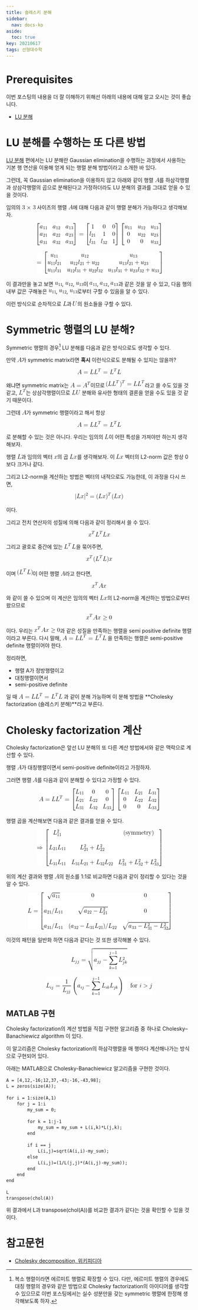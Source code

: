 ```yaml
---
title: 숄레스키 분해
sidebar:
  nav: docs-ko
aside:
  toc: true
key: 20210617
tags: 선형대수학
---
```


# Prerequisites

이번 포스팅의 내용을 더 잘 이해하기 위해선 아래의 내용에 대해 알고 오시는 것이 좋습니다.

* [LU 분해](https://angeloyeo.github.io/2021/06/16/LU_decomposition.html)

# LU 분해를 수행하는 또 다른 방법

[LU 분해](https://angeloyeo.github.io/2021/06/16/LU_decomposition.html) 편에서는 LU 분해란 Gaussian elimination을 수행하는 과정에서 사용하는 기본 행 연산을 이용해 얻게 되는 행렬 분해 방법이라고 소개한 바 있다.

그런데, 꼭 Gaussian elimination을 이용하지 않고 아래와 같이 행렬 <img src = "https://raw.githubusercontent.com/angeloyeo/angeloyeo.github.io/master/equations/2021-06-17-Cholesky_decomposition/eq1.png">를 하삼각행렬과 상삼각행렬의 곱으로 분해된다고 가정하더라도 LU 분해의 결과를 그대로 얻을 수 있을 것이다.

임의의 <img src = "https://raw.githubusercontent.com/angeloyeo/angeloyeo.github.io/master/equations/2021-06-17-Cholesky_decomposition/eq2.png"> 사이즈의 행렬 <img src = "https://raw.githubusercontent.com/angeloyeo/angeloyeo.github.io/master/equations/2021-06-17-Cholesky_decomposition/eq3.png">에 대해 다음과 같이 행렬 분해가 가능하다고 생각해보자.

<p align = "center"> <img src = "https://raw.githubusercontent.com/angeloyeo/angeloyeo.github.io/master/equations/2021-06-17-Cholesky_decomposition/eq4.png"> </p>

<p align = "center"> <img src = "https://raw.githubusercontent.com/angeloyeo/angeloyeo.github.io/master/equations/2021-06-17-Cholesky_decomposition/eq5.png"> </p>


이 결과만을 놓고 보면 <img src = "https://raw.githubusercontent.com/angeloyeo/angeloyeo.github.io/master/equations/2021-06-17-Cholesky_decomposition/eq6.png">, <img src = "https://raw.githubusercontent.com/angeloyeo/angeloyeo.github.io/master/equations/2021-06-17-Cholesky_decomposition/eq7.png">, <img src = "https://raw.githubusercontent.com/angeloyeo/angeloyeo.github.io/master/equations/2021-06-17-Cholesky_decomposition/eq8.png">이 <img src = "https://raw.githubusercontent.com/angeloyeo/angeloyeo.github.io/master/equations/2021-06-17-Cholesky_decomposition/eq9.png">, <img src = "https://raw.githubusercontent.com/angeloyeo/angeloyeo.github.io/master/equations/2021-06-17-Cholesky_decomposition/eq10.png">, <img src = "https://raw.githubusercontent.com/angeloyeo/angeloyeo.github.io/master/equations/2021-06-17-Cholesky_decomposition/eq11.png">과 같은 것을 알 수 있고, 다음 행의 내부 값은 구해놓은 <img src = "https://raw.githubusercontent.com/angeloyeo/angeloyeo.github.io/master/equations/2021-06-17-Cholesky_decomposition/eq12.png">, <img src = "https://raw.githubusercontent.com/angeloyeo/angeloyeo.github.io/master/equations/2021-06-17-Cholesky_decomposition/eq13.png">, <img src = "https://raw.githubusercontent.com/angeloyeo/angeloyeo.github.io/master/equations/2021-06-17-Cholesky_decomposition/eq14.png">로부터 구할 수 있음을 알 수 있다. 

이런 방식으로 순차적으로 <img src = "https://raw.githubusercontent.com/angeloyeo/angeloyeo.github.io/master/equations/2021-06-17-Cholesky_decomposition/eq15.png">과 <img src = "https://raw.githubusercontent.com/angeloyeo/angeloyeo.github.io/master/equations/2021-06-17-Cholesky_decomposition/eq16.png">의 원소들을 구할 수 있다.

# Symmetric 행렬의 LU 분해?

Symmetric 행렬의 경우[^1] LU 분해를 다음과 같은 방식으로도 생각할 수 있다.

[^1]: 복소 행렬이라면 에르미트 행렬로 확장할 수 있다. 다만, 에르미트 행렬의 경우에도 대칭 행렬의 경우와 같은 방법으로 Cholesky factorization의 아이디어를 생각할 수 있으므로 이번 포스팅에서는 실수 성분만을 갖는 symmetric 행렬에 한정해 생각해보도록 하자.

만약 <img src = "https://raw.githubusercontent.com/angeloyeo/angeloyeo.github.io/master/equations/2021-06-17-Cholesky_decomposition/eq17.png">가 symmetric matrix라면 **혹시** 이런식으로도 분해될 수 있지는 않을까?

<p align = "center"> <img src = "https://raw.githubusercontent.com/angeloyeo/angeloyeo.github.io/master/equations/2021-06-17-Cholesky_decomposition/eq18.png"> </p>

왜냐면 symmetric matrix는 <img src = "https://raw.githubusercontent.com/angeloyeo/angeloyeo.github.io/master/equations/2021-06-17-Cholesky_decomposition/eq19.png">이므로 <img src = "https://raw.githubusercontent.com/angeloyeo/angeloyeo.github.io/master/equations/2021-06-17-Cholesky_decomposition/eq20.png">라고 쓸 수도 있을 것 같고, <img src = "https://raw.githubusercontent.com/angeloyeo/angeloyeo.github.io/master/equations/2021-06-17-Cholesky_decomposition/eq21.png">는 상삼각행렬이므로 <img src = "https://raw.githubusercontent.com/angeloyeo/angeloyeo.github.io/master/equations/2021-06-17-Cholesky_decomposition/eq22.png"> 분해와 유사한 형태의 결론을 얻을 수도 있을 것 같기 때문이다.

[//]:# (Positive Definite 조건이 필요한 이유?)

그런데 <img src = "https://raw.githubusercontent.com/angeloyeo/angeloyeo.github.io/master/equations/2021-06-17-Cholesky_decomposition/eq23.png">가 symmetric 행렬이라고 해서 항상 <p align = "center"> <img src = "https://raw.githubusercontent.com/angeloyeo/angeloyeo.github.io/master/equations/2021-06-17-Cholesky_decomposition/eq24.png"> </p>로 분해할 수 있는 것은 아니다. 우리는 임의의 <img src = "https://raw.githubusercontent.com/angeloyeo/angeloyeo.github.io/master/equations/2021-06-17-Cholesky_decomposition/eq25.png">이 어떤 특성을 가져야만 하는지 생각해보자.

행렬 <img src = "https://raw.githubusercontent.com/angeloyeo/angeloyeo.github.io/master/equations/2021-06-17-Cholesky_decomposition/eq26.png">과 임의의 벡터 <img src = "https://raw.githubusercontent.com/angeloyeo/angeloyeo.github.io/master/equations/2021-06-17-Cholesky_decomposition/eq27.png">의 곱 <img src = "https://raw.githubusercontent.com/angeloyeo/angeloyeo.github.io/master/equations/2021-06-17-Cholesky_decomposition/eq28.png">를 생각해보자. 이 <img src = "https://raw.githubusercontent.com/angeloyeo/angeloyeo.github.io/master/equations/2021-06-17-Cholesky_decomposition/eq29.png"> 벡터의 L2-norm 값은 항상 0보다 크거나 같다. 

그리고 L2-norm을 계산하는 방법은 벡터의 내적으로도 가능한데, 이 과정을 다시 쓰면,

<p align = "center"> <img src = "https://raw.githubusercontent.com/angeloyeo/angeloyeo.github.io/master/equations/2021-06-17-Cholesky_decomposition/eq30.png"> </p>

이다.

그리고 전치 연산자의 성질에 의해 다음과 같이 정리해서 쓸 수 있다.

<p align = "center"> <img src = "https://raw.githubusercontent.com/angeloyeo/angeloyeo.github.io/master/equations/2021-06-17-Cholesky_decomposition/eq31.png"> </p>

그리고 괄호로 중간에 있는 <img src = "https://raw.githubusercontent.com/angeloyeo/angeloyeo.github.io/master/equations/2021-06-17-Cholesky_decomposition/eq32.png">을 묶어주면,

<p align = "center"> <img src = "https://raw.githubusercontent.com/angeloyeo/angeloyeo.github.io/master/equations/2021-06-17-Cholesky_decomposition/eq33.png"> </p>

이며 <img src = "https://raw.githubusercontent.com/angeloyeo/angeloyeo.github.io/master/equations/2021-06-17-Cholesky_decomposition/eq34.png">이 어떤 행렬 <img src = "https://raw.githubusercontent.com/angeloyeo/angeloyeo.github.io/master/equations/2021-06-17-Cholesky_decomposition/eq35.png">라고 한다면,

<p align = "center"> <img src = "https://raw.githubusercontent.com/angeloyeo/angeloyeo.github.io/master/equations/2021-06-17-Cholesky_decomposition/eq36.png"> </p>

와 같이 쓸 수 있으며 이 계산은 임의의 벡터 <img src = "https://raw.githubusercontent.com/angeloyeo/angeloyeo.github.io/master/equations/2021-06-17-Cholesky_decomposition/eq37.png">의 L2-norm을 계산하는 방법으로부터 왔으므로

<p align = "center"> <img src = "https://raw.githubusercontent.com/angeloyeo/angeloyeo.github.io/master/equations/2021-06-17-Cholesky_decomposition/eq38.png"> </p>

이다. 우리는 <img src = "https://raw.githubusercontent.com/angeloyeo/angeloyeo.github.io/master/equations/2021-06-17-Cholesky_decomposition/eq39.png">과 같은 성질을 만족하는 행렬을 semi positive definite 행렬이라고 부른다. 다시 말해,  <img src = "https://raw.githubusercontent.com/angeloyeo/angeloyeo.github.io/master/equations/2021-06-17-Cholesky_decomposition/eq40.png"> 을 만족하는 행렬은 semi-positive definite 행렬이어야 한다.

정리하면,

* 행렬 A가 정방행렬이고
* 대칭행렬이면서
* semi-positive definite

일 때 <img src = "https://raw.githubusercontent.com/angeloyeo/angeloyeo.github.io/master/equations/2021-06-17-Cholesky_decomposition/eq41.png"> 과 같이 분해 가능하며 이 분해 방법을 **Cholesky factorization (숄레스키 분해)**라고 부른다.

# Cholesky factorization 계산

Cholesky factorization은 앞선 LU 분해의 또 다른 계산 방법에서와 같은 맥락으로 계산할 수 있다.

행렬 <img src = "https://raw.githubusercontent.com/angeloyeo/angeloyeo.github.io/master/equations/2021-06-17-Cholesky_decomposition/eq42.png">가 대칭행렬이면서 semi-positive definite이라고 가정하자.

그러면 행렬 <img src = "https://raw.githubusercontent.com/angeloyeo/angeloyeo.github.io/master/equations/2021-06-17-Cholesky_decomposition/eq43.png">를 다음과 같이 분해할 수 있다고 가정할 수 있다.

<p align = "center"> <img src = "https://raw.githubusercontent.com/angeloyeo/angeloyeo.github.io/master/equations/2021-06-17-Cholesky_decomposition/eq44.png"> </p>

행렬 곱을 계산해보면 다음과 같은 결과를 얻을 수 있다.

<p align = "center"> <img src = "https://raw.githubusercontent.com/angeloyeo/angeloyeo.github.io/master/equations/2021-06-17-Cholesky_decomposition/eq45.png"> </p>

위의 계산 결과와 행렬 <img src = "https://raw.githubusercontent.com/angeloyeo/angeloyeo.github.io/master/equations/2021-06-17-Cholesky_decomposition/eq46.png">의 원소를 1:1로 비교하면 다음과 같이 정리할 수 있다는 것을 알 수 있다.

<p align = "center"> <img src = "https://raw.githubusercontent.com/angeloyeo/angeloyeo.github.io/master/equations/2021-06-17-Cholesky_decomposition/eq47.png"> </p>

이것의 패턴을 일반화 하면 다음과 같다는 것 또한 생각해볼 수 있다.

<p align = "center"> <img src = "https://raw.githubusercontent.com/angeloyeo/angeloyeo.github.io/master/equations/2021-06-17-Cholesky_decomposition/eq48.png"> </p>

<p align = "center"> <img src = "https://raw.githubusercontent.com/angeloyeo/angeloyeo.github.io/master/equations/2021-06-17-Cholesky_decomposition/eq49.png"> </p>

## MATLAB 구현

Cholesky factorization의 계산 방법을 직접 구현한 알고리즘 중 하나로  Cholesky–Banachiewicz algorithm 이 있다.

이 알고리즘은 Cholesky factorization의 하삼각행렬을 매 행마다 계산해나가는 방식으로 구현되어 있다.

아래는 MATLAB으로 Cholesky-Banachiewicz 알고리즘을 구현한 것이다.

```{MATLAB}
A = [4,12,-16;12,37,-43;-16,-43,98];
L = zeros(size(A));

for i = 1:size(A,1)
    for j = 1:i
        my_sum = 0;
        
        for k = 1:j-1
            my_sum = my_sum + L(i,k)*L(j,k);
        end
        
        if i == j
            L(i,j)=sqrt(A(i,i)-my_sum);
        else
            L(i,j)=(1/L(j,j)*(A(i,j)-my_sum));
        end
    end
end

L
transpose(chol(A))
```

위 결과에서 L과 transpose(chol(A))를 비교한 결과가 같다는 것을 확인할 수 있을 것이다.

# 참고문헌

* [Cholesky decomposition, 위키피디아](https://en.wikipedia.org/wiki/Cholesky_decomposition)